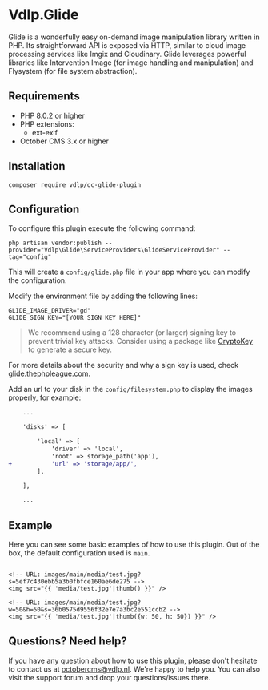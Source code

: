 # Vdlp.Glide

Glide is a wonderfully easy on-demand image manipulation library written in PHP. 
Its straightforward API is exposed via HTTP, similar to cloud image processing services like Imgix and Cloudinary. 
Glide leverages powerful libraries like Intervention Image (for image handling and manipulation) and Flysystem (for file system abstraction).

## Requirements

* PHP 8.0.2 or higher
* PHP extensions:
  * ext-exif
* October CMS 3.x or higher

## Installation

```
composer require vdlp/oc-glide-plugin
```

## Configuration

To configure this plugin execute the following command:

```
php artisan vendor:publish --provider="Vdlp\Glide\ServiceProviders\GlideServiceProvider" --tag="config"
```

This will create a `config/glide.php` file in your app where you can modify the configuration.

Modify the environment file by adding the following lines:

```
GLIDE_IMAGE_DRIVER="gd"
GLIDE_SIGN_KEY="[YOUR SIGN KEY HERE]"
```

> We recommend using a 128 character (or larger) signing key to prevent trivial key attacks. Consider using a package like [CryptoKey](https://github.com/AndrewCarterUK/CryptoKey) to generate a secure key.

For more details about the security and why a sign key is used, check [glide.thephpleague.com](https://glide.thephpleague.com/2.0/config/security/).

Add an url to your disk in the `config/filesystem.php` to display the images properly, for example:

```diff
    ...

    'disks' => [

        'local' => [
            'driver' => 'local',
            'root' => storage_path('app'),
+           'url' => 'storage/app/',
        ],

    ],

    ...
```

## Example

Here you can see some basic examples of how to use this plugin. Out of the box, the default configuration used is `main`.

```

<!-- URL: images/main/media/test.jpg?s=5ef7c430ebb5a3b0fbfce160ae6de275 -->
<img src="{{ 'media/test.jpg'|thumb() }}" />

<!-- URL: images/main/media/test.jpg?w=50&h=50&s=36b0575d9556f32e7e7a3bc2e551ccb2 -->
<img src="{{ 'media/test.jpg'|thumb({w: 50, h: 50}) }}" />

```

## Questions? Need help?

If you have any question about how to use this plugin, please don't hesitate to contact us at octobercms@vdlp.nl. 
We're happy to help you. You can also visit the support forum and drop your questions/issues there.
